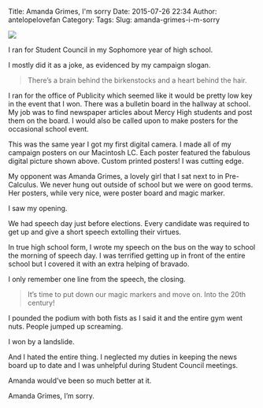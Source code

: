 Title: Amanda Grimes, I'm sorry
Date: 2015-07-26 22:34
Author: antelopelovefan
Category: 
Tags: 
Slug: amanda-grimes-i-m-sorry

<img src="https://d262ilb51hltx0.cloudfront.net/max/800/1*o-aaFyvlTQQzgBrBbvujnw.jpeg"  />

I ran for Student Council in my Sophomore year of high school.

I mostly did it as a joke, as evidenced by my campaign slogan.

> There’s a brain behind the birkenstocks and a heart behind the hair.

I ran for the office of Publicity which seemed like it would be pretty low key in the event that I won. There was a bulletin board in the hallway at school. My job was to find newspaper articles about Mercy High students and post them on the board. I would also be called upon to make posters for the occasional school event.

This was the same year I got my first digital camera. I made all of my campaign posters on our Macintosh LC. Each poster featured the fabulous digital picture shown above. Custom printed posters! I was cutting edge.

My opponent was Amanda Grimes, a lovely girl that I sat next to in Pre-Calculus. We never hung out outside of school but we were on good terms. Her posters, while very nice, were poster board and magic marker.

I saw my opening.

We had speech day just before elections. Every candidate was required to get up and give a short speech extolling their virtues.

In true high school form, I wrote my speech on the bus on the way to school the morning of speech day. I was terrified getting up in front of the entire school but I covered it with an extra helping of bravado.

I only remember one line from the speech, the closing.

> It’s time to put down our magic markers and move on. Into the 20th century!

I pounded the podium with both fists as I said it and the entire gym went nuts. People jumped up screaming.

I won by a landslide.

And I hated the entire thing. I neglected my duties in keeping the news board up to date and I was unhelpful during Student Council meetings.

Amanda would’ve been so much better at it.

Amanda Grimes, I’m sorry.

